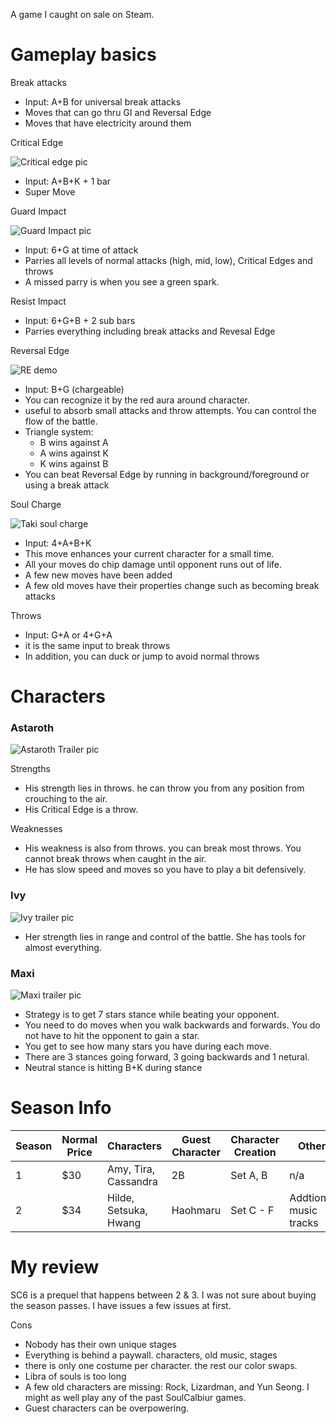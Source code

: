 A game I caught on sale on Steam. 

# Gameplay basics

Break attacks
- Input: A+B for universal break attacks
- Moves that can go thru GI and Reversal Edge
- Moves that have electricity around them

Critical Edge

![Critical edge pic](https://external-content.duckduckgo.com/iu/?u=https%3A%2F%2Ftse1.mm.bing.net%2Fth%3Fid%3DOIP.Ru_cy7_4VisqcgXL7iK55gHaEK%26pid%3DApi&f=1)
- Input: A+B+K + 1 bar
- Super Move

Guard Impact

![Guard Impact pic](https://external-content.duckduckgo.com/iu/?u=https%3A%2F%2Ftse4.mm.bing.net%2Fth%3Fid%3DOIP.y4QGO_yx_6SAS9N23IQi8gHaEK%26pid%3DApi&f=1)
- Input: 6+G at time of attack
- Parries all levels of normal attacks (high, mid, low), Critical Edges and throws
- A missed parry is when you see a green spark.

Resist Impact
- Input: 6+G+B + 2 sub bars
- Parries everything including break attacks and Revesal Edge

Reversal Edge

![RE demo](https://external-content.duckduckgo.com/iu/?u=https%3A%2F%2Ftse3.mm.bing.net%2Fth%3Fid%3DOIP.jr5l5JsOFgE3cb85LYBXHwHaEK%26pid%3DApi&f=1)
- Input: B+G (chargeable)
- You can recognize it by the red aura around character.
- useful to absorb small attacks and throw attempts. You can control the flow of the battle.
- Triangle system: 
  - B wins against A 
  - A wins against K  
  - K wins against B
- You can beat Reversal Edge by running in background/foreground or using a break attack

Soul Charge

![Taki soul charge](https://external-content.duckduckgo.com/iu/?u=https%3A%2F%2Ftse2.mm.bing.net%2Fth%3Fid%3DOIP.VEVwHA4_fBORbJk0kPhuwgHaEK%26pid%3DApi&f=1)
- Input: 4+A+B+K
- This move enhances your current character for a small time.
- All your moves do chip damage until opponent runs out of life.
- A few new moves have been added
- A few old moves have their properties change such as becoming break attacks

Throws
- Input: G+A or 4+G+A
- it is the same input to break throws
- In addition, you can duck or jump to avoid normal throws

# Characters

### Astaroth

![Astaroth Trailer pic](https://external-content.duckduckgo.com/iu/?u=https%3A%2F%2Ftse2.mm.bing.net%2Fth%3Fid%3DOIP.dt-BJhelnY8pOL-f8smHFgHaEK%26pid%3DApi&f=1)

Strengths
- His strength lies in throws. he can throw you from any position from crouching to the air.
- His Critical Edge is a throw.

Weaknesses
- His weakness is also from throws. you can break most throws. You cannot break throws when caught in the air.
- He has slow speed and moves so you have to play a bit defensively.

### Ivy

![Ivy trailer pic](http://www.fightersgeneration.com/nf2/game/soulcalibur6/4/ivy-soulcalibur6-trailer-art.PNG)
- Her strength lies in range and control of the battle. She has tools for almost everything.

### Maxi

![Maxi trailer pic](https://external-content.duckduckgo.com/iu/?u=https%3A%2F%2Ftse4.mm.bing.net%2Fth%3Fid%3DOIP.zUiNEatcZB8AlONU9tUfmwHaEK%26pid%3DApi&f=1)
- Strategy is to get 7 stars stance while beating your opponent.
- You need to do moves when you walk backwards and forwards. You do not have to hit the opponent to gain a star.
- You get to see how many stars you have during each move.
- There are 3 stances going forward, 3 going backwards and 1 netural.
- Neutral stance is hitting B+K during stance

# Season Info

Season | Normal Price | Characters | Guest Character | Character Creation | Other
--| --| --| --| --| --|
1 | $30 | Amy, Tira, Cassandra | 2B | Set A, B | n/a
2 | $34 | Hilde, Setsuka, Hwang | Haohmaru | Set C - F | Addtional music tracks


# My review
SC6 is a prequel that happens between 2 & 3. I was not sure about buying the season passes. I have issues a few issues at first.

Cons
- Nobody has their own unique stages
- Everything is behind a paywall. characters, old music, stages
- there is only one costume per character. the rest our color swaps.
- Libra of souls is too long
- A few old characters are missing: Rock, Lizardman, and Yun Seong. I might as well play any of the past SoulCalbiur games.
- Guest characters can be overpowering.

